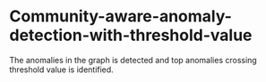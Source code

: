 # Community-aware-anomaly-detection-with-threshold-value
The anomalies in the graph is detected and top anomalies crossing threshold value is identified.
